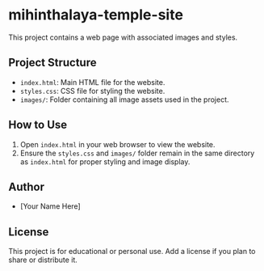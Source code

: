 # mihinthalaya-temple-site

This project contains a web page with associated images and styles.

## Project Structure
- `index.html`: Main HTML file for the website.
- `styles.css`: CSS file for styling the website.
- `images/`: Folder containing all image assets used in the project.

## How to Use
1. Open `index.html` in your web browser to view the website.
2. Ensure the `styles.css` and `images/` folder remain in the same directory as `index.html` for proper styling and image display.

## Author
- [Your Name Here]

## License
This project is for educational or personal use. Add a license if you plan to share or distribute it.
